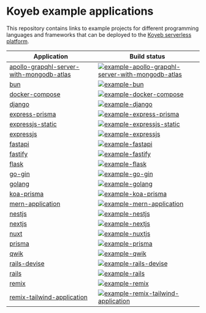 # Koyeb example applications

This repository contains links to example projects for different programming languages and frameworks that can be deployed to the [Koyeb serverless platform](https://www.koyeb.com/).

| Application | Build status |
|------------ | ------------ |
| [apollo-grapqhl-server-with-mongodb-atlas](https://github.com/koyeb/example-apollo-grapqhl-server-with-mongodb-atlas) | [![example-apollo-grapqhl-server-with-mongodb-atlas](https://github.com/koyeb/example-apollo-grapqhl-server-with-mongodb-atlas/actions/workflows/deploy.yaml/badge.svg)](https://github.com/koyeb/example-apollo-grapqhl-server-with-mongodb-atlas/actions)
| [bun](https://github.com/koyeb/example-bun) | [![example-bun](https://github.com/koyeb/example-bun/actions/workflows/deploy.yaml/badge.svg)](https://github.com/koyeb/example-bun/actions)
| [docker-compose](https://github.com/koyeb/example-docker-compose) | [![example-docker-compose](https://github.com/koyeb/example-docker-compose/actions/workflows/deploy.yaml/badge.svg)](https://github.com/koyeb/example-docker-compose/actions)
| [django](https://github.com/koyeb/example-django) | [![example-django](https://github.com/koyeb/example-django/actions/workflows/deploy.yaml/badge.svg)](https://github.com/koyeb/example-django/actions)
| [express-prisma](https://github.com/koyeb/example-express-prisma) | [![example-express-prisma](https://github.com/koyeb/example-express-prisma/actions/workflows/deploy.yaml/badge.svg)](https://github.com/koyeb/example-express-prisma/actions)
| [expressjs-static](https://github.com/koyeb/example-expressjs-static) | [![example-expressjs-static](https://github.com/koyeb/example-expressjs-static/actions/workflows/deploy.yaml/badge.svg)](https://github.com/koyeb/example-expressjs-static/actions)
| [expressjs](https://github.com/koyeb/example-expressjs) | [![example-expressjs](https://github.com/koyeb/example-expressjs/actions/workflows/deploy.yaml/badge.svg)](https://github.com/koyeb/example-expressjs/actions)
| [fastapi](https://github.com/koyeb/example-fastapi) | [![example-fastapi](https://github.com/koyeb/example-fastapi/actions/workflows/deploy.yaml/badge.svg)](https://github.com/koyeb/example-fastapi/actions)
| [fastify](https://github.com/koyeb/example-fastify) | [![example-fastify](https://github.com/koyeb/example-fastify/actions/workflows/deploy.yaml/badge.svg)](https://github.com/koyeb/example-fastify/actions)
| [flask](https://github.com/koyeb/example-flask) | [![example-flask](https://github.com/koyeb/example-flask/actions/workflows/deploy.yaml/badge.svg)](https://github.com/koyeb/example-flask/actions)
| [go-gin](https://github.com/koyeb/example-go-gin) | [![example-go-gin](https://github.com/koyeb/example-go-gin/actions/workflows/deploy.yaml/badge.svg)](https://github.com/koyeb/example-go-gin/actions)
| [golang](https://github.com/koyeb/example-golang) | [![example-golang](https://github.com/koyeb/example-golang/actions/workflows/deploy.yaml/badge.svg)](https://github.com/koyeb/example-golang/actions)
| [koa-prisma](https://github.com/koyeb/example-koa-prisma) | [![example-koa-prisma](https://github.com/koyeb/example-koa-prisma/actions/workflows/deploy.yaml/badge.svg)](https://github.com/koyeb/example-koa-prisma/actions)
| [mern-application](https://github.com/koyeb/example-mern-application) | [![example-mern-application](https://github.com/koyeb/example-mern-application/actions/workflows/deploy.yaml/badge.svg)](https://github.com/koyeb/example-mern-application/actions)
| [nestjs](https://github.com/koyeb/example-nestjs) | [![example-nestjs](https://github.com/koyeb/example-nestjs/actions/workflows/deploy.yaml/badge.svg)](https://github.com/koyeb/example-nestjs/actions)
| [nextjs](https://github.com/koyeb/example-nextjs) | [![example-nextjs](https://github.com/koyeb/example-nextjs/actions/workflows/deploy.yaml/badge.svg)](https://github.com/koyeb/example-nextjs/actions)
| [nuxt](https://github.com/koyeb/example-nuxt) | [![example-nuxtjs](https://github.com/koyeb/example-nuxt/actions/workflows/deploy.yaml/badge.svg)](https://github.com/koyeb/example-nuxt/actions)
| [prisma](https://github.com/koyeb/example-prisma) | [![example-prisma](https://github.com/koyeb/example-prisma/actions/workflows/deploy.yaml/badge.svg)](https://github.com/koyeb/example-prisma/actions)
| [qwik](https://github.com/koyeb/example-qwik) | [![example-qwik](https://github.com/koyeb/example-qwik/actions/workflows/deploy.yaml/badge.svg)](https://github.com/koyeb/example-qwik/actions)
| [rails-devise](https://github.com/koyeb/example-rails-devise) | [![example-rails-devise](https://github.com/koyeb/example-rails-devise/actions/workflows/deploy.yaml/badge.svg)](https://github.com/koyeb/example-rails-devise/actions)
| [rails](https://github.com/koyeb/example-rails) | [![example-rails](https://github.com/koyeb/example-rails/actions/workflows/deploy.yaml/badge.svg)](https://github.com/koyeb/example-rails/actions)
| [remix](https://github.com/koyeb/example-remix) | [![example-remix](https://github.com/koyeb/example-remix/actions/workflows/deploy.yaml/badge.svg)](https://github.com/koyeb/example-remix/actions)
| [remix-tailwind-application](https://github.com/koyeb/example-remix-tailwind-application) | [![example-remix-tailwind-application](https://github.com/koyeb/example-remix-tailwind-application/actions/workflows/deploy.yaml/badge.svg)](https://github.com/koyeb/example-remix-tailwind-application/actions)

